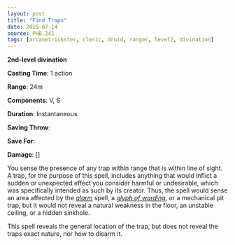 ```yaml
---
layout: post
title: "Find Traps"
date: 2015-07-14
source: PHB.241
tags: [arcanetrickster, cleric, druid, ranger, level2, divination]
---
```


**2nd-level divination**

**Casting Time**: 1 action

**Range**: 24m

**Components**: V, S

**Duration**: Instantaneous

**Saving Throw**:

**Save For**:

**Damage**: []

You sense the presence of any trap within range that is within line of sight. A trap, for the purpose of this spell, includes anything that would inflict a sudden or unexpected effect you consider harmful or undesirable, which was specifically intended as such by its creator. Thus, the spell would sense an area affected by the *[alarm](../alarm/ "alarm (lvl 1)")* spell, a *[glyph of warding](../glyph-of-warding/ "glyph of warding (lvl 3)")*, or a mechanical pit trap, but it would not reveal a natural weakness in the floor, an unstable ceiling, or a hidden sinkhole.

This spell reveals the general location of the trap, but does not reveal the traps exact nature, nor how to disarm it.